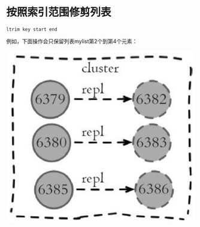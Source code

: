 # 按照索引范围修剪列表

```text
ltrim key start end
```

例如，下面操作会只保留列表mylist第2个到第4个元素：

![](../../.gitbook/assets/image%20%28105%29.png)

